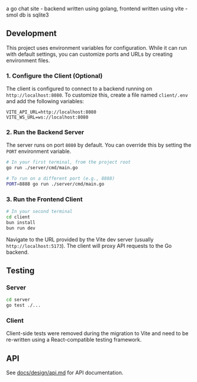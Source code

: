 a go chat site - backend written using golang, frontend written using vite - smol db is sqlite3

## Development

This project uses environment variables for configuration. While it can run with default settings, you can customize ports and URLs by creating environment files.

### 1. Configure the Client (Optional)

The client is configured to connect to a backend running on `http://localhost:8080`. To customize this, create a file named `client/.env` and add the following variables:

```
VITE_API_URL=http://localhost:8080
VITE_WS_URL=ws://localhost:8080
```

### 2. Run the Backend Server

The server runs on port `8080` by default. You can override this by setting the `PORT` environment variable.

```bash
# In your first terminal, from the project root
go run ./server/cmd/main.go

# To run on a different port (e.g., 8888)
PORT=8888 go run ./server/cmd/main.go
```

### 3. Run the Frontend Client

```bash
# In your second terminal
cd client
bun install
bun run dev
```

Navigate to the URL provided by the Vite dev server (usually `http://localhost:5173`). The client will proxy API requests to the Go backend.

## Testing

### Server

```bash
cd server
go test ./...
```

### Client

Client-side tests were removed during the migration to Vite and need to be re-written using a React-compatible testing framework.

## API

See [docs/design/api.md](docs/design/api.md) for API documentation.
